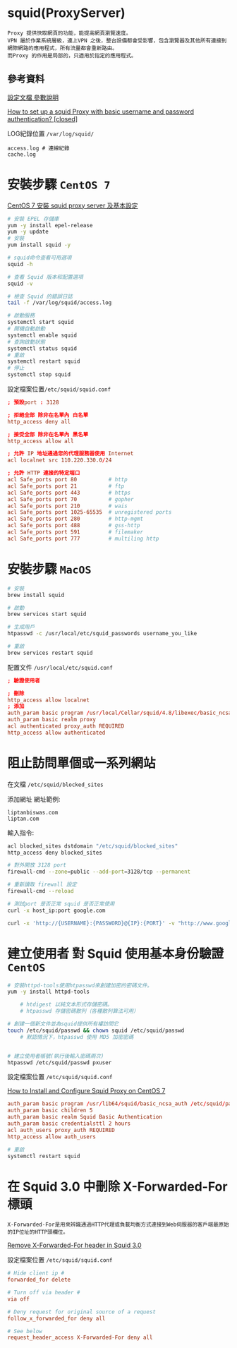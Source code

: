 # squid(ProxyServer)

```
Proxy 提供快取網頁的功能，能提高網頁瀏覽速度。
VPN 屬於作業系統層級，連上VPN 之後，整台設備都會受影響，包含瀏覽器及其他所有連接到網際網路的應用程式，所有流量都會重新路由。
而Proxy 的作用是局部的，只適用於指定的應用程式。
```

## 參考資料

[設定文檔 參數說明](http://www.squid-cache.org/Doc/config/)

[How to set up a squid Proxy with basic username and password authentication? [closed]](https://stackoverflow.com/questions/3297196/how-to-set-up-a-squid-proxy-with-basic-username-and-password-authentication)

LOG紀錄位置 `/var/log/squid/`

```
access.log # 連線紀錄
cache.log
```

# 安裝步驟 `CentOS 7`

[CentOS 7 安裝 squid proxy server 及基本設定](https://blog.pmail.idv.tw/?p=13663)

```bash
# 安裝 EPEL 存儲庫
yum -y install epel-release
yum -y update
# 安裝
yum install squid -y

# squid命令查看可用選項
squid -h

# 查看 Squid 版本和配置選項
squid -v

# 檢查 Squid 的錯誤日誌
tail -f /var/log/squid/access.log

# 啟動服務
systemctl start squid
# 開機自動啟動
systemctl enable squid
# 查詢啟動狀態
systemctl status squid
# 重啟
systemctl restart squid
# 停止
systemctl stop squid
```

設定檔案位置`/etc/squid/squid.conf`

```conf
; 預設port : 3128

; 拒絕全部 除非在名單內 白名單
http_access deny all

; 接受全部 除非在名單內 黑名單
http_access allow all

; 允許 IP 地址通過您的代理服務器使用 Internet
acl localnet src 110.220.330.0/24

; 允許 HTTP 連接的特定端口
acl Safe_ports port 80          # http
acl Safe_ports port 21          # ftp
acl Safe_ports port 443         # https
acl Safe_ports port 70          # gopher
acl Safe_ports port 210         # wais
acl Safe_ports port 1025-65535  # unregistered ports
acl Safe_ports port 280         # http-mgmt
acl Safe_ports port 488         # gss-http
acl Safe_ports port 591         # filemaker
acl Safe_ports port 777         # multiling http
```

# 安裝步驟 `MacOS`

```bash
# 安裝
brew install squid

# 啟動
brew services start squid

# 生成用戶
htpasswd -c /usr/local/etc/squid_passwords username_you_like

# 重啟
brew services restart squid
```
配置文件 `/usr/local/etc/squid.conf`


```conf
; 驗證使用者

; 刪除
http_access allow localnet
; 添加
auth_param basic program /usr/local/Cellar/squid/4.8/libexec/basic_ncsa_auth /usr/local/etc/squid_passwords
auth_param basic realm proxy
acl authenticated proxy_auth REQUIRED
http_access allow authenticated
```

# 阻止訪問單個或一系列網站

在文檔 `/etc/squid/blocked_sites`

添加網址 網址範例:

```
liptanbiswas.com
liptan.com
```

輸入指令:

```bash
acl blocked_sites dstdomain "/etc/squid/blocked_sites"
http_access deny blocked_sites
```


```bash
# 對外開放 3128 port
firewall-cmd --zone=public --add-port=3128/tcp --permanent

# 重新讀取 firewall 設定
firewall-cmd --reload

# 測試port 是否正常 squid 是否正常使用
curl -x host_ip:port google.com

curl -x 'http://{USERNAME}:{PASSWORD}@{IP}:{PORT}' -v "http://www.google.com/"
```

# 建立使用者 對 Squid 使用基本身份驗證 `CentOS`

```bash
# 安裝httpd-tools使用htpasswd來創建加密的密碼文件。
yum -y install httpd-tools

    # htdigest 以純文本形式存儲密碼。
    # htpasswd 存儲密碼散列（各種散列算法可用）

# 創建一個新文件並為squid提供所有權訪問它
touch /etc/squid/passwd && chown squid /etc/squid/passwd
    # 默認情況下，htpasswd 使用 MD5 加密密碼


# 建立使用者帳號(執行後輸入密碼兩次)
htpasswd /etc/squid/passwd pxuser
```

設定檔案位置 `/etc/squid/squid.conf`

[How to Install and Configure Squid Proxy on CentOS 7](https://hostpresto.com/community/tutorials/how-to-install-and-configure-squid-proxy-on-centos-7/)

```conf
auth_param basic program /usr/lib64/squid/basic_ncsa_auth /etc/squid/passwd
auth_param basic children 5
auth_param basic realm Squid Basic Authentication
auth_param basic credentialsttl 2 hours
acl auth_users proxy_auth REQUIRED
http_access allow auth_users
```

```bash
# 重啟
systemctl restart squid
```

# 在 Squid 3.0 中刪除 X-Forwarded-For 標頭

```
X-Forwarded-For是用來辨識通過HTTP代理或負載均衡方式連接到Web伺服器的客戶端最原始的IP位址的HTTP頭欄位。
```

[Remove X-Forwarded-For header in Squid 3.0](https://serverfault.com/questions/102668/remove-x-forwarded-for-header-in-squid-3-0)

設定檔案位置 `/etc/squid/squid.conf`

```conf
# Hide client ip #
forwarded_for delete

# Turn off via header #
via off

# Deny request for original source of a request
follow_x_forwarded_for deny all

# See below
request_header_access X-Forwarded-For deny all
```